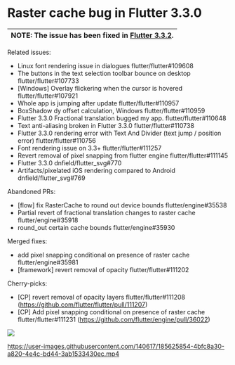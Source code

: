 # Raster cache bug in Flutter 3.3.0

| **NOTE:** The issue has been fixed in [Flutter 3.3.2](https://groups.google.com/g/flutter-announce/c/YGf90mszrAw/m/7q1a3UmrBgAJ). |
| --- |

Related issues:
- Linux font rendering issue in dialogues flutter/flutter#109608
- The buttons in the text selection toolbar bounce on desktop flutter/flutter#107733
- [Windows] Overlay flickering when the cursor is hovered flutter/flutter#107921
- Whole app is jumping after update flutter/flutter#110957
- BoxShadow dy offset calculation, Windows flutter/flutter#110959
- Flutter 3.3.0 Fractional translation bugged my app. flutter/flutter#110648
- Text anti-aliasing broken in Flutter 3.3.0 flutter/flutter#110738
- Flutter 3.3.0 rendering error with Text And Divider (text jump / position error) flutter/flutter#110756
- Font rendering issue on 3.3+ flutter/flutter#111257
- Revert removal of pixel snapping from flutter engine flutter/flutter#111145
- Flutter 3.3.0 dnfield/flutter_svg#770
- Artifacts/pixelated iOS rendering compared to Android dnfield/flutter_svg#769

Abandoned PRs:
- [flow] fix RasterCache to round out device bounds flutter/engine#35538
- Partial revert of fractional translation changes to raster cache flutter/engine#35918
- round_out certain cache bounds flutter/engine#35930

Merged fixes:
- add pixel snapping conditional on presence of raster cache flutter/engine#35981
- [framework] revert removal of opacity flutter/flutter#111202

Cherry-picks:
- [CP] revert removal of opacity layers flutter/flutter#111208 (https://github.com/flutter/flutter/pull/111207)
- [CP] Add pixel snapping conditional on presence of raster cache flutter/flutter#111231 (https://github.com/flutter/engine/pull/36022)

![](https://user-images.githubusercontent.com/140617/188180337-d07a4951-6d8c-47d3-9eca-3d5bc8e516c5.png)

https://user-images.githubusercontent.com/140617/185625854-4bfc8a30-a820-4e4c-bd44-3ab1533430ec.mp4

